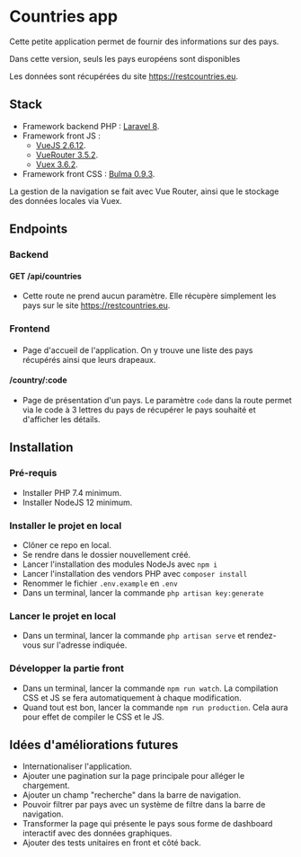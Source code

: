 # Countries app

Cette petite application permet de fournir des informations sur des pays.

Dans cette version, seuls les pays européens sont disponibles

Les données sont récupérées du site https://restcountries.eu.

## Stack

*  Framework backend PHP : [Laravel 8](https://laravel.com/).
*  Framework front JS :
   *  [VueJS 2.6.12](https://vuejs.org/).
   *  [VueRouter 3.5.2](https://vuejs.org/).
   *  [Vuex 3.6.2](https://vuex.vuejs.org/).
*  Framework front CSS : [Bulma 0.9.3](https://bulma.io/).

La gestion de la navigation se fait avec Vue Router, ainsi que le stockage des données locales via Vuex.

## Endpoints

### Backend

#### GET /api/countries

*  Cette route ne prend aucun paramètre. Elle récupère simplement les pays sur le site https://restcountries.eu.

### Frontend

#### <url>

*  Page d'accueil de l'application. On y trouve une liste des pays récupérés ainsi que leurs drapeaux.

#### <url>/country/:code

*  Page de présentation d'un pays. Le paramètre `code` dans la route permet via le code à 3 lettres du pays de récupérer le pays souhaité et d'afficher les détails.

## Installation

### Pré-requis

*  Installer PHP 7.4 minimum.
*  Installer NodeJS 12 minimum.

### Installer le projet en local

*  Clôner ce repo en local.
*  Se rendre dans le dossier nouvellement créé.
*  Lancer l'installation des modules NodeJs avec `npm i`
*  Lancer l'installation des vendors PHP avec `composer install`
*  Renommer le fichier `.env.example` en `.env`
*  Dans un terminal, lancer la commande `php artisan key:generate`

### Lancer le projet en local

*  Dans un terminal, lancer la commande `php artisan serve` et rendez-vous sur l'adresse indiquée.

### Développer la partie front

*  Dans un terminal, lancer la commande `npm run watch`. La compilation CSS et JS se fera automatiquement à chaque modification.
*  Quand tout est bon, lancer la commande `npm run production`. Cela aura pour effet de compiler le CSS et le JS.

## Idées d'améliorations futures

*  Internationaliser l'application.
*  Ajouter une pagination sur la page principale pour alléger le chargement.
*  Ajouter un champ "recherche" dans la barre de navigation.
*  Pouvoir filtrer par pays avec un système de filtre dans la barre de navigation.
*  Transformer la page qui présente le pays sous forme de dashboard interactif avec des données graphiques.
*  Ajouter des tests unitaires en front et côté back.

